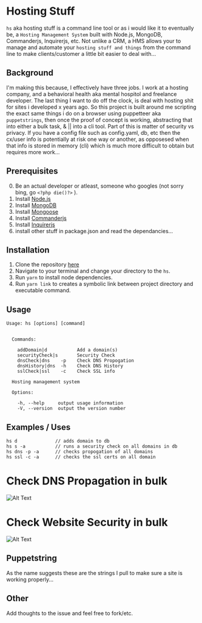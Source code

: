 # Hosting Stuff
`hs` aka hosting stuff is a command line tool or as i would like it to eventually be, a `Hosting Management System` built with Node.js, MongoDB, Commanderjs, Inquirerjs, etc. 
Not unlike a CRM, a HMS allows your to manage and automate your `hosting stuff and things` from the command line to make clients/customer a little bit easier to deal with...


## Background
I'm making this because, I effectively have three jobs. I work at a hosting company, and a behavioral health aka mental hospitol and freelance developer. The last thing I want to do off the clock, is deal with hosting shit for sites i developed x years ago. So this project is built around me scripting the exact same things i do on a browser using puppetteer aka `puppetstrings`, then once the proof of concept is working, abstracting that into either a bulk task, & || into a cli tool. Part of this is matter of security vs privacy. If you have a config file such as config.yaml, db, etc then the cx/user info is potentially at risk one way or another, as opposesed when that info is stored in memory (cli) which is much more difficult to obtain but requires more work... 


## Prerequisites
0. Be an actual developer or atleast, someone who googles (not sorry bing, go ```<?php die()?>``` ).
1. Install [Node.js](https://nodejs.org/en/)
2. Install [MongoDB](https://www.mongodb.org/downloads/)
3. Install [Mongoose](http://mongoosejs.com/)
4. Install [Commanderjs](https://github.com/tj/commander.js)
5. Install [Inquirerjs](https://github.com/SBoudrias/Inquirer.js/)
6. install other stuff in package.json and read the dependancies...


## Installation
1. Clone the repository [here](https://github.com/HansUXdev/hosting-stuff)
2. Navigate to your terminal and change your directory to the `hs`.
3. Run `yarn` to install node dependencies.
4. Run `yarn link` to creates a symbolic link between project directory and executable command.

## Usage
```
Usage: hs [options] [command]


  Commands:
    
    addDomain|d           Add a domain(s)
    securityCheck|s       Security Check
    dnsCheck|dns    -p    Check DNS Propogation
    dnsHistory|dns  -h    Check DNS History
    sslCheck|ssl    -c    Check SSL info

  Hosting management system

  Options:

    -h, --help     output usage information
    -V, --version  output the version number
```

## Examples / Uses
```
hs d              // adds domain to db
hs s -a           // runs a security check on all domains in db
hs dns -p -a      // checks propogation of all domains
hs ssl -c -a      // checks the ssl certs on all domain
```
# Check DNS Propagation in bulk
![Alt Text](http://g.recordit.co/JoCcLQBOjS.gif)
# Check Website Security in bulk
![Alt Text](http://g.recordit.co/0wVZASTIcr.gif)

## Puppetstring
As the name suggests these are the strings I pull to make sure a site is working properly...



## Other
Add thoughts to the issue and feel free to fork/etc.
